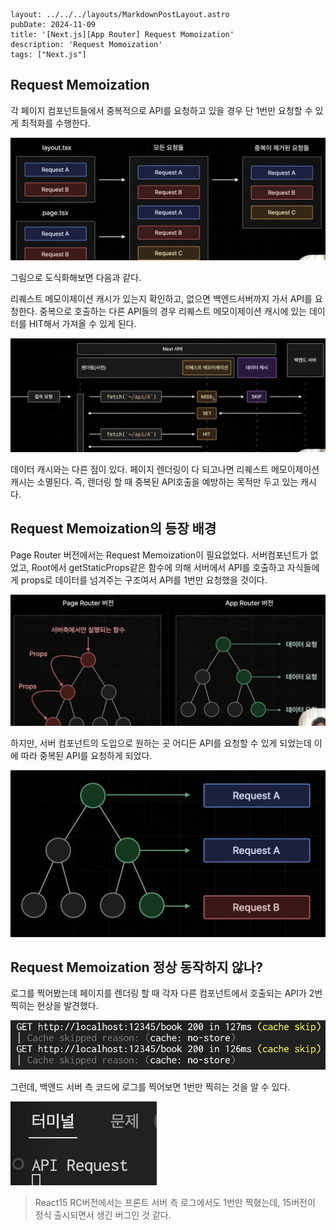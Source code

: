 

```
layout: ../../../layouts/MarkdownPostLayout.astro
pubDate: 2024-11-09
title: '[Next.js][App Router] Request Momoization'
description: 'Request Momoization'
tags: ["Next.js"]
```



## Request Memoization

각 페이지 컴포넌트들에서 중복적으로 API를 요청하고 있을 경우 단 1번만 요청할 수 있게 최적화를 수행한다.

![image-20241109191724637](../images/image-20241109191724637.png)



그림으로 도식화해보면 다음과 같다.

리퀘스트 메모이제이션 캐시가 있는지 확인하고, 없으면 백엔드서버까지 가서 API를 요청한다. 중복으로 호출하는 다른 API들의 경우 리퀘스트 메모이제이션 캐시에 있는 데이터를 HIT해서 가져올 수 있게 된다.

![image-20241109192104011](../images/image-20241109192104011.png)

데이터 캐시와는 다른 점이 있다. 페이지 렌더링이 다 되고나면 리퀘스트 메모이제이션 캐시는 소멸된다. 즉, 렌더링 할 때 중복된 API호출을 예방하는 목적만 두고 있는 캐시다.



## Request Memoization의 등장 배경

Page Router 버전에서는 Request Memoization이 필요없었다. 서버컴포넌트가 없었고, Root에서 getStaticProps같은 함수에 의해 서버에서 API를 호출하고 자식들에게 props로 데이터를 넘겨주는 구조여서 API를 1번만 요청했을 것이다.

![image-20241109192609221](../images/image-20241109192609221.png)



하지만, 서버 컴포넌트의 도입으로 원하는 곳 어디든 API를 요청할 수 있게 되었는데 이에 따라 중복된 API를 요청하게 되었다.

![image-20241109192803357](../images/image-20241109192803357.png)



## Request Memoization 정상 동작하지 않나?

로그를 찍어봤는데 페이지를 렌더링 할 때 각자 다른 컴포넌트에서 호출되는 API가 2번 찍히는 현상을 발견했다.

![image-20241109211146207](../images/image-20241109211146207.png)



그런데, 백엔드 서버 측 코드에 로그를 찍어보면 1번만 찍히는 것을 알 수 있다.

![image-20241109211522611](../images/image-20241109211522611.png)

> React15 RC버전에서는 프론트 서버 측 로그에서도 1번만 찍혔는데, 15버전이 정식 출시되면서 생긴 버그인 것 같다.



